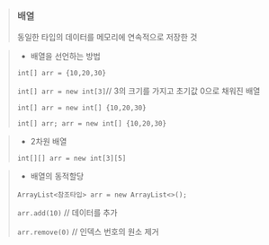 > ### 배열
>
> 동일한 타입의 데이터를 메모리에 연속적으로 저장한 것

> - 배열을 선언하는 방법
>   
> `int[] arr = {10,20,30}`
>
> `int[] arr = new int[3]`// 3의 크기를 가지고 초기값 0으로 채워진 배열
>
> `int[] arr = new int[] {10,20,30}`
>
> `int[] arr;
>  arr = new int[] {10,20,30}`

> - 2차원 배열
>
> `int[][] arr = new int[3][5]`

> - 배열의 동적할당
>
> `ArrayList<참조타입> arr = new ArrayList<>();`
>
> `arr.add(10)` // 데이터를 추가
>
> `arr.remove(0)` // 인덱스 번호의 원소 제거
